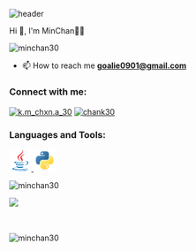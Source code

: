 ![header](https://capsule-render.vercel.app/api?type=waving&&height=200&section=header&text=MinChan&fontSize=70&color=timeGradient&fontAlign=50&fontAlignY=40)

Hi 👋, I'm MinChan🧑‍💻</h1>

<p align="left"> <img src="https://komarev.com/ghpvc/?username=minchan30&label=Profile%20views&color=0e75b6&style=flat" alt="minchan30" /> </p>

- 📫 How to reach me **goalie0901@gmail.com**

<h3 align="left">Connect with me:</h3>
<p align="left">
<a href="https://instagram.com/k.m_chxn.a_30" target="blank"><img align="center" src="https://raw.githubusercontent.com/rahuldkjain/github-profile-readme-generator/master/src/images/icons/Social/instagram.svg" alt="k.m_chxn.a_30" height="30" width="40" /></a>
<a href="https://discord.gg/chank30" target="blank"><img align="center" src="https://raw.githubusercontent.com/rahuldkjain/github-profile-readme-generator/master/src/images/icons/Social/discord.svg" alt="chank30" height="30" width="40" /></a>
</p>

<h3 align="left">Languages and Tools:</h3>
<p align="left"> <a href="https://www.java.com" target="_blank" rel="noreferrer"> <img src="https://raw.githubusercontent.com/devicons/devicon/master/icons/java/java-original.svg" alt="java" width="40" height="40"/> </a> <a href="https://www.python.org" target="_blank" rel="noreferrer"> <img src="https://raw.githubusercontent.com/devicons/devicon/master/icons/python/python-original.svg" alt="python" width="40" height="40"/> </a> </p>

<p><img src="https://github-readme-stats.vercel.app/api?username=minchan30&show_icons=true&locale=en" alt="minchan30" /></p>

<p><img src="https://github-readme-stats.vercel.app/api/top-langs?username=minchan30&show_icons=true&locale=en&layout=compact" /></p>

<br>

<p><img src="https://github-readme-stats.vercel.app/api?username=minchan30&show_icons=true&locale=en" alt="minchan30" /></p>
